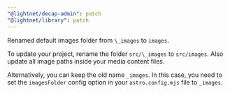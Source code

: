 ```yaml
---
"@lightnet/decap-admin": patch
"@lightnet/library": patch
---
```


Renamed default images folder from `\_images` to `images`.

To update your project, rename the folder `src/\_images` to `src/images`.
Also update all image paths inside your media content files.

Alternatively, you can keep the old name `_images`. In this case, you need to set the `imagesFolder` config option in your `astro.config.mjs` file to `_images`.
